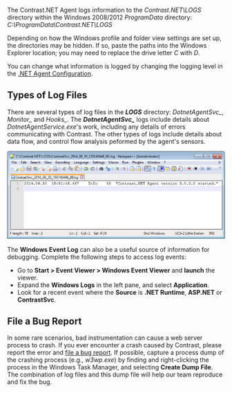 <!--
title: "Getting .NET Agent Logs"
description: "Instructions on using .NET agent logs"
tags: "troubleshoot configuration logging agent .Net"
-->

The Contrast.NET Agent logs information to the *Contrast.NET\LOGS* directory within the Windows 2008/2012 *ProgramData* directory: *C:\ProgramData\Contrast.NET\LOGS* 

Depending on how the Windows profile and folder view settings are set up, the directories may be hidden. If so, paste the paths into the Windows Explorer location; you may need to replace the drive letter *C* with *D*.

You can change what information is logged by changing the logging level in the [.NET Agent Configuration](installation-netconfig.html).

## Types of Log Files

There are several types of log files in the ***LOGS*** directory: *DotnetAgentSvc_*, *Monitor_* and *Hooks_*. The ***DotnetAgentSvc_*** logs include details about *DotnetAgentService.exe*'s work, including any details of errors communicating with Contrast. The other types of logs include details about data flow, and control flow analysis peformed by the agent's sensors.

<a href="assets/images/KB3-e04_1.jpg" rel="lightbox" title="The start of a DotnetAgentSvc_ log"><img class="thumbnail" src="assets/images/KB3-e04_1.jpg"/></a>

<!-- Of course the goal is never to need this; however, if you do, feel free to use the output to [file a bug report](mailto:bugs@contrastsecurity.com).-->

The **Windows Event Log** can also be a useful source of information for debugging. Complete the following steps to access log events: 

* Go to **Start > Event Viewer > Windows Event Viewer** and **launch** the viewer.
* Expand the **Windows Logs** in the left pane, and select **Application**.
* Look for a recent event where the **Source** is **.NET Runtime**, **ASP.NET** or **ContrastSvc**.

## File a Bug Report 

In some rare scenarios, bad instrumentation can cause a web server process to crash. If you ever encounter a crash caused by Contrast,  please report the error and [file a bug report](mailto:bugs@contrastsecurity.com). If possible, capture a process dump of the crashing process (e.g., *w3wp.exe*) by finding and right-clicking the process in the Windows Task Manager, and selecting **Create Dump File**. The combination of log files and this dump file will help our team reproduce and fix the bug. 
